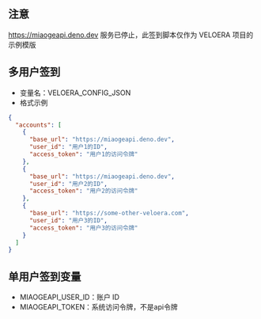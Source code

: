 ## 注意

https://miaogeapi.deno.dev 服务已停止，此签到脚本仅作为 VELOERA 项目的示例模版

## 多用户签到

- 变量名：VELOERA_CONFIG_JSON
- 格式示例

```json
{
  "accounts": [
    {
      "base_url": "https://miaogeapi.deno.dev",
      "user_id": "用户1的ID",
      "access_token": "用户1的访问令牌"
    },
    {
      "base_url": "https://miaogeapi.deno.dev",
      "user_id": "用户2的ID",
      "access_token": "用户2的访问令牌"
    },
    {
      "base_url": "https://some-other-veloera.com",
      "user_id": "用户3的ID",
      "access_token": "用户3的访问令牌"
    }
  ]
}
```

## 单用户签到变量
- MIAOGEAPI_USER_ID：账户 ID
- MIAOGEAPI_TOKEN：系统访问令牌，不是api令牌


